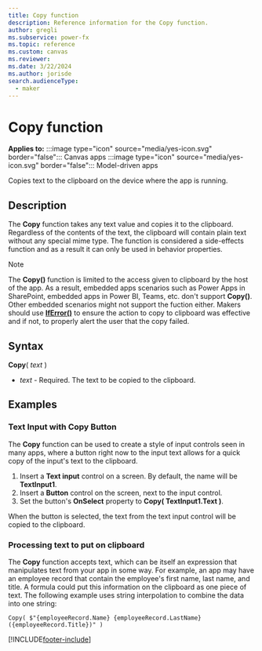 ```yaml
---
title: Copy function
description: Reference information for the Copy function.
author: gregli
ms.subservice: power-fx
ms.topic: reference
ms.custom: canvas
ms.reviewer: 
ms.date: 3/22/2024
ms.author: jorisde
search.audienceType: 
  - maker
---
```

# Copy function

**Applies to:** :::image type="icon" source="media/yes-icon.svg" border="false"::: Canvas apps :::image type="icon" source="media/yes-icon.svg" border="false"::: Model-driven apps 

Copies text to the clipboard on the device where the app is running.

## Description

The **Copy** function takes any text value and copies it to the clipboard. Regardless of the contents of the text, the clipboard will contain plain text without any special mime type. The function is considered a side-effects function and as a result it can only be used in behavior properties.

> [!NOTE]
> The **Copy()** function is limited to the access given to clipboard by the host of the app. As a result, embedded apps scenarios such as Power Apps in SharePoint, embedded apps in Power BI, Teams, etc. don't support **Copy()**. Other embedded scenarios might not support the fuction either. Makers should use **[IfError()](./function-iferror.md)** to ensure the action to copy to clipboard was effective and if not, to properly alert the user that the copy failed.

## Syntax

**Copy**( _text_ )

- _text_ - Required. The text to be copied to the clipboard.

## Examples

### Text Input with Copy Button
The **Copy** function can be used to create a style of input controls seen in many apps, where a button right now to the input text allows for a quick copy of the input's text to the clipboard.

1. Insert a **Text input** control on a screen. By default, the name will be **TextInput1**.
2. Insert a **Button** control on the screen, next to the input control.
3. Set the button's **OnSelect** property to **Copy( TextInput1.Text )**.

When the button is selected, the text from the text input control will be copied to the clipboard.

### Processing text to put on clipboard

The **Copy** function accepts text, which can be itself an expression that manipulates text from your app in some way. For example, an app may have an employee record that contain the employee's first name, last name, and title. A formula could put this information on the clipboard as one piece of text. The following example uses string interpolation to combine the data into one string:

```power-fx
Copy( $"{employeeRecord.Name} {employeeRecord.LastName} ({employeeRecord.Title})" )
```

[!INCLUDE[footer-include](../../includes/footer-banner.md)]
